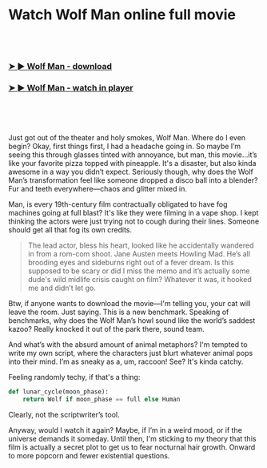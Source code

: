 <h1>Watch Wolf Man online full movie</h1>


<br><br>

<h3><a href="https://Tonys-tiocirsacard1980.github.io/kfmprrfbnv/">➤ ► Wolf Man - download</a></h3> 
<h3><a href="https://Tonys-tiocirsacard1980.github.io/kfmprrfbnv/">➤ ► Wolf Man - watch in player</a></h3>


<br><br><br>


Just got out of the theater and holy smokes, Wolf Man. Where do I even begin? Okay, first things first, I had a headache going in. So maybe I’m seeing this through glasses tinted with annoyance, but man, this movie...it’s like your favorite pizza topped with pineapple. It's a disaster, but also kinda awesome in a way you didn’t expect. Seriously though, why does the Wolf Man’s transformation feel like someone dropped a disco ball into a blender? Fur and teeth everywhere—chaos and glitter mixed in.

Man, is every 19th-century film contractually obligated to have fog machines going at full blast? It's like they were filming in a vape shop. I kept thinking the actors were just trying not to cough during their lines. Someone should get all that fog its own credits.

> The lead actor, bless his heart, looked like he accidentally wandered in from a rom-com shoot. Jane Austen meets Howling Mad. He’s all brooding eyes and sideburns right out of a fever dream. Is this supposed to be scary or did I miss the memo and it’s actually some dude's wild midlife crisis caught on film? Whatever it was, it hooked me and didn’t let go.

Btw, if anyone wants to download the movie—I'm telling you, your cat will leave the room. Just saying. This is a new benchmark. Speaking of benchmarks, why does the Wolf Man’s howl sound like the world’s saddest kazoo? Really knocked it out of the park there, sound team.

And what’s with the absurd amount of animal metaphors? I'm tempted to write my own script, where the characters just blurt whatever animal pops into their mind. I’m as sneaky as a, um, raccoon! See? It's kinda catchy. 

Feeling randomly techy, if that's a thing:

```python
def lunar_cycle(moon_phase):
    return Wolf if moon_phase == full else Human
```

Clearly, not the scriptwriter’s tool.

Anyway, would I watch it again? Maybe, if I’m in a weird mood, or if the universe demands it someday. Until then, I'm sticking to my theory that this film is actually a secret plot to get us to fear nocturnal hair growth. Onward to more popcorn and fewer existential questions.
